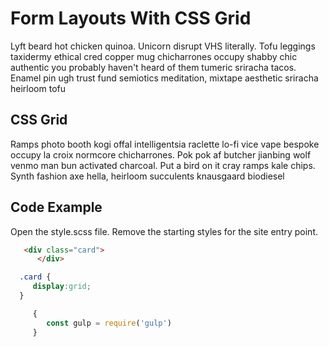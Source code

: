 
# Form Layouts With CSS Grid  
Lyft beard hot chicken quinoa. Unicorn disrupt VHS literally. Tofu leggings taxidermy ethical cred copper mug chicharrones occupy shabby chic authentic you probably haven't heard of them tumeric sriracha tacos. Enamel pin ugh trust fund semiotics meditation, mixtape aesthetic sriracha heirloom tofu 

  
 
  
## CSS Grid
Ramps photo booth kogi offal intelligentsia raclette lo-fi vice vape bespoke occupy la croix normcore chicharrones. Pok pok af butcher jianbing wolf venmo man bun activated charcoal. Put a bird on it cray ramps kale chips. Synth fashion axe hella, heirloom succulents knausgaard biodiesel 

  
## Code Example
Open the style.scss file. Remove the starting styles for the site entry point.

```html
   <div class="card">
      </div>
```

```css
  .card {
     display:grid;
  }
```

```javascript
     {
        const gulp = require('gulp')
     }
```

     


 
